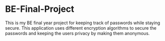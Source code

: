 # BE-Final-Project
This is my BE final year project for keeping track of passwords while staying secure. This application uses different encryption algorithms to secure the passwords and keeping the users privacy by making them anonymous. 
